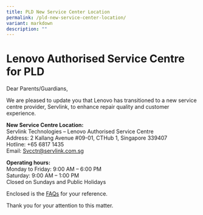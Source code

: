 ```yaml
---
title: PLD New Service Center Location
permalink: /pld-new-service-center-location/
variant: markdown
description: ""
---
```

# **Lenovo Authorised Service Centre for PLD**

Dear Parents/Guardians,

We are pleased to update you that Lenovo has transitioned to a new service centre provider, Servlink, to enhance repair quality and customer experience.

<b>New Service Centre Location:</b><br>
Servlink Technologies – Lenovo Authorised Service Centre<br>
Address: 2 Kallang Avenue #09-01, CTHub 1, Singapore 339407<br>
Hotline: +65 6817 1435<br>
Email: Svcctr@servlink.com.sg

<b>Operating hours:</b><br>
Monday to Friday: 9:00 AM – 6:00 PM<br>
Saturday: 9:00 AM – 1:00 PM<br>
Closed on Sundays and Public Holidays <br>

Enclosed is the [FAQs](files/CWP/Change_in_Lenovo_Authorised_Service_Centre___FAQs.pdf) for your reference.

Thank you for your attention to this matter.